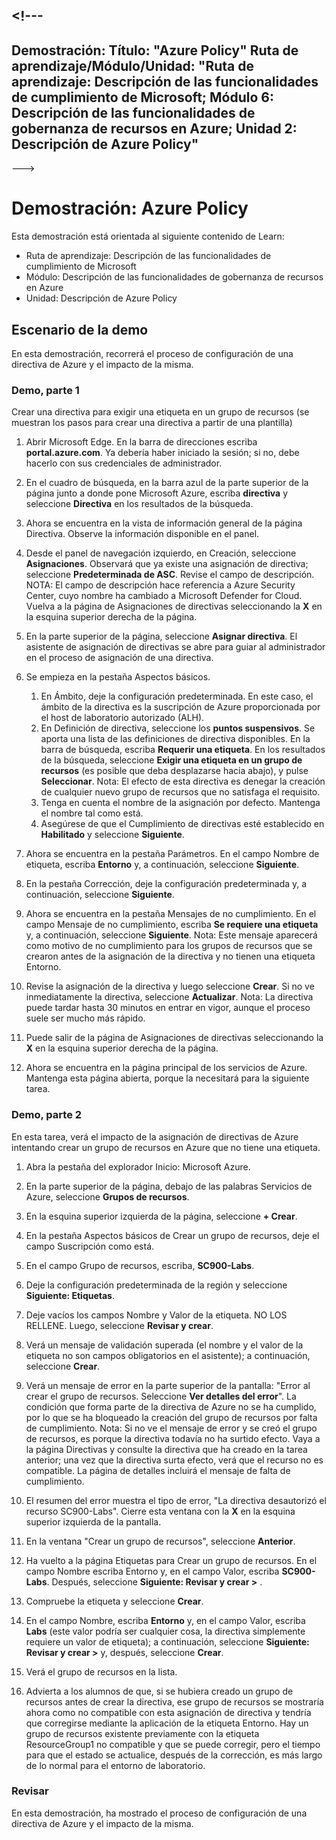 <a name="---"></a><!---
---
Demostración: Título: "Azure Policy" Ruta de aprendizaje/Módulo/Unidad: "Ruta de aprendizaje: Descripción de las funcionalidades de cumplimiento de Microsoft; Módulo 6: Descripción de las funcionalidades de gobernanza de recursos en Azure; Unidad 2: Descripción de Azure Policy"
---
--->

# <a name="demo-azure-policy"></a>Demostración: Azure Policy

Esta demostración está orientada al siguiente contenido de Learn:

- Ruta de aprendizaje: Descripción de las funcionalidades de cumplimiento de Microsoft
- Módulo: Descripción de las funcionalidades de gobernanza de recursos en Azure
- Unidad: Descripción de Azure Policy

## <a name="demo-scenario"></a>Escenario de la demo

En esta demostración, recorrerá el proceso de configuración de una directiva de Azure y el impacto de la misma.

### <a name="demo-part-1"></a>Demo, parte 1

Crear una directiva para exigir una etiqueta en un grupo de recursos (se muestran los pasos para crear una directiva a partir de una plantilla)

1. Abrir Microsoft Edge. En la barra de direcciones escriba **portal.azure.com**.  Ya debería haber iniciado la sesión; si no, debe hacerlo con sus credenciales de administrador.

1. En el cuadro de búsqueda, en la barra azul de la parte superior de la página junto a donde pone Microsoft Azure, escriba **directiva** y seleccione **Directiva** en los resultados de la búsqueda.

1. Ahora se encuentra en la vista de información general de la página Directiva. Observe la información disponible en el panel.

1. Desde el panel de navegación izquierdo, en Creación, seleccione **Asignaciones**.  Observará que ya existe una asignación de directiva; seleccione **Predeterminada de ASC**.  Revise el campo de descripción. NOTA: El campo de descripción hace referencia a Azure Security Center, cuyo nombre ha cambiado a Microsoft Defender for Cloud.  Vuelva a la página de Asignaciones de directivas seleccionando la **X** en la esquina superior derecha de la página.

1. En la parte superior de la página, seleccione **Asignar directiva**. El asistente de asignación de directivas se abre para guiar al administrador en el proceso de asignación de una directiva.

1. Se empieza en la pestaña Aspectos básicos.
    1. En Ámbito, deje la configuración predeterminada. En este caso, el ámbito de la directiva es la suscripción de Azure proporcionada por el host de laboratorio autorizado (ALH).
    1. En Definición de directiva, seleccione los **puntos suspensivos**.  Se aporta una lista de las definiciones de directiva disponibles.  En la barra de búsqueda, escriba **Requerir una etiqueta**. En los resultados de la búsqueda, seleccione **Exigir una etiqueta en un grupo de recursos** (es posible que deba desplazarse hacia abajo), y pulse **Seleccionar**.  Nota: El efecto de esta directiva es denegar la creación de cualquier nuevo grupo de recursos que no satisfaga el requisito.  
    1. Tenga en cuenta el nombre de la asignación por defecto.  Mantenga el nombre tal como está.
    1. Asegúrese de que el Cumplimiento de directivas esté establecido en **Habilitado** y seleccione **Siguiente**.

1. Ahora se encuentra en la pestaña Parámetros. En el campo Nombre de etiqueta, escriba **Entorno** y, a continuación, seleccione **Siguiente**.

1. En la pestaña Corrección, deje la configuración predeterminada y, a continuación, seleccione **Siguiente**.

1. Ahora se encuentra en la pestaña Mensajes de no cumplimiento. En el campo Mensaje de no cumplimiento, escriba **Se requiere una etiqueta** y, a continuación, seleccione **Siguiente**. Nota: Este mensaje aparecerá como motivo de no cumplimiento para los grupos de recursos que se crearon antes de la asignación de la directiva y no tienen una etiqueta Entorno.  

1. Revise la asignación de la directiva y luego seleccione **Crear**.  Si no ve inmediatamente la directiva, seleccione **Actualizar**. Nota: La directiva puede tardar hasta 30 minutos en entrar en vigor, aunque el proceso suele ser mucho más rápido.

1. Puede salir de la página de Asignaciones de directivas seleccionando la **X** en la esquina superior derecha de la página.

1. Ahora se encuentra en la página principal de los servicios de Azure.  Mantenga esta página abierta, porque la necesitará para la siguiente tarea.

### <a name="demo-part-2"></a>Demo, parte 2

En esta tarea, verá el impacto de la asignación de directivas de Azure intentando crear un grupo de recursos en Azure que no tiene una etiqueta.

1. Abra la pestaña del explorador Inicio: Microsoft Azure.

1. En la parte superior de la página, debajo de las palabras Servicios de Azure, seleccione **Grupos de recursos**.

1. En la esquina superior izquierda de la página, seleccione **+ Crear**.

1. En la pestaña Aspectos básicos de Crear un grupo de recursos, deje el campo Suscripción como está.

1. En el campo Grupo de recursos, escriba, **SC900-Labs**.

1. Deje la configuración predeterminada de la región y seleccione **Siguiente: Etiquetas**.

1. Deje vacíos los campos Nombre y Valor de la etiqueta.  NO LOS RELLENE. Luego, seleccione **Revisar y crear**.

1. Verá un mensaje de validación superada (el nombre y el valor de la etiqueta no son campos obligatorios en el asistente); a continuación, seleccione **Crear**.

1. Verá un mensaje de error en la parte superior de la pantalla: "Error al crear el grupo de recursos. Seleccione **Ver detalles del error**". La condición que forma parte de la directiva de Azure no se ha cumplido, por lo que se ha bloqueado la creación del grupo de recursos por falta de cumplimiento. Nota: Si no ve el mensaje de error y se creó el grupo de recursos, es porque la directiva todavía no ha surtido efecto.  Vaya a la página Directivas y consulte la directiva que ha creado en la tarea anterior; una vez que la directiva surta efecto, verá que el recurso no es compatible.  La página de detalles incluirá el mensaje de falta de cumplimiento.

1. El resumen del error muestra el tipo de error, "La directiva desautorizó el recurso SC900-Labs".  Cierre esta ventana con la **X** en la esquina superior izquierda de la pantalla.

1. En la ventana "Crear un grupo de recursos", seleccione **Anterior**.

1. Ha vuelto a la página Etiquetas para Crear un grupo de recursos.  En el campo Nombre escriba Entorno y, en el campo Valor, escriba **SC900-Labs**. Después, seleccione **Siguiente: Revisar y crear >** .

1. Compruebe la etiqueta y seleccione **Crear**.

1. En el campo Nombre, escriba **Entorno** y, en el campo Valor, escriba **Labs** (este valor podría ser cualquier cosa, la directiva simplemente requiere un valor de etiqueta); a continuación, seleccione **Siguiente: Revisar y crear >** y, después, seleccione **Crear**.

1. Verá el grupo de recursos en la lista.  

1. Advierta a los alumnos de que, si se hubiera creado un grupo de recursos antes de crear la directiva, ese grupo de recursos se mostraría ahora como no compatible con esta asignación de directiva y tendría que corregirse mediante la aplicación de la etiqueta Entorno.  Hay un grupo de recursos existente previamente con la etiqueta ResourceGroup1 no compatible y que se puede corregir, pero el tiempo para que el estado se actualice, después de la corrección, es más largo de lo normal para el entorno de laboratorio.

### <a name="review"></a>Revisar

En esta demostración, ha mostrado el proceso de configuración de una directiva de Azure y el impacto de la misma.
